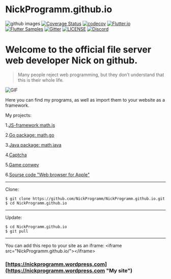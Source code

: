 # NickProgramm.github.io
![github images](https://blog.allo.ua/wp-content/uploads/GitHub-1.jpg)
[![Coverage Status](https://camo.githubusercontent.com/ea3c18d5349275645685c4c97e5c624f12015de2/68747470733a2f2f636f766572616c6c732e696f2f7265706f732f6769746875622f616e6f6f62626176612f7675652d636f64652d636f7665726167652f62616467652e7376673f6272616e63683d6d6173746572)](https://coveralls.io/)
[![codecov](https://codecov.io/gh/felangel/Bloc/branch/master/graph/badge.svg)](https://codecov.io)
[![Flutter.io](https://img.shields.io/badge/Flutter-Website-deepskyblue.svg)](https://flutter.io)
[![Flutter Samples](https://img.shields.io/badge/Flutter-Samples-teal.svg?longCache=true)](http://fluttersamples.com)
[![Gitter](https://badges.gitter.im/NickProgramm/community.svg)](https://gitter.im/NickProgramm/community?utm_source=badge&utm_medium=badge&utm_campaign=pr-badge)
[![LICENSE](https://camo.githubusercontent.com/8f54547853cfad57acfc8e06e6008cc296cda34d/68747470733a2f2f696d672e736869656c64732e696f2f62616467652f6c6963656e73652d417061636865253230322d626c75652e737667)](https://github.com/NickProgramm/NickProgramm.github.io/blob/master/LICENSE)
[![Discord](https://NickProgramm.github.io/discord.svg)](https://discord.gg/ZU4zkJ8)
# Welcome to the official file server web developer Nick on github.
>Many people reject web programming, but they don’t understand that this is their whole life.

![GIF](https://pictures.s3.yandex.net/code.gif)

Here you can find my programs, as well as import them to your website as a framework.

My projects:

1.[JS-framework math.js](https://NickProgramm.github.io/math.js "JS-framework math.js")

2.[Go package: math.go](https://NickProgramm.github.io/math.go "Go package: math.go")

3.[Java package: math.java](https://NickProgramm.github.io/math.java "Java package: math.java")

4.[Captcha](https://NickProgramm.github.io/captcha.php "Captcha on PHP")

5.[Game conwey](https://NickProgramm.github.io/conwey.go)

6.[Sourse code "Web browser for Apple"](https://NickProgramm.github.io/webBrowser.zip "Download")

---

Clone:
```
$ git clone https://github.com/NickProgramm/NickProgramm.github.io.git
$ cd NickProgramm.github.io
```

---

Update:
```
$ cd NickProgramm.github.io
$ git pull
```

---

You can add this repo to your site as an iframe:
&lt;iframe src="NickProgramm.github.io/">&lt;/iframe>
### [https://nickprogramm.wordpress.com](https://nickprogramm.wordpress.com "My site")
